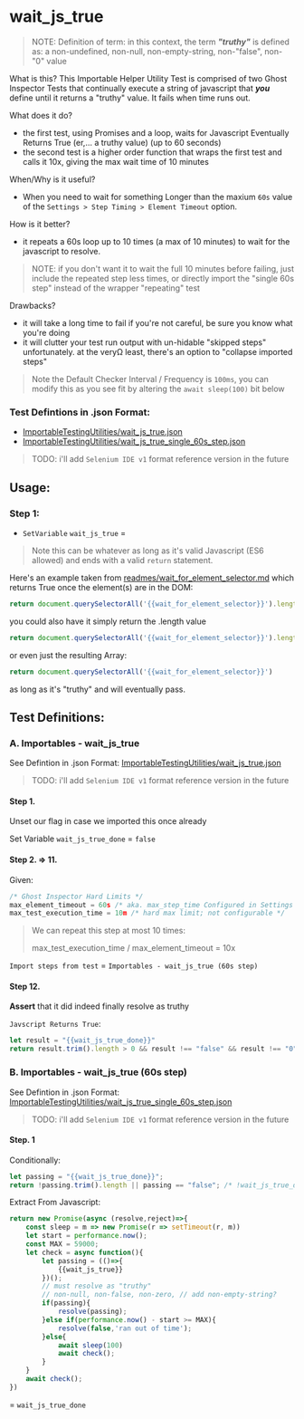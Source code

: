# wait_js_true

> NOTE: Definition of term: in this context, the term **_"truthy"_** is defined as: a non-undefined, non-null, non-empty-string, non-"false", non-"0" value

What is this?
This Importable Helper Utility Test is comprised of two Ghost Inspector Tests that continually execute a string of javascript that **_you_** define until it returns a "truthy" value. It fails when time runs out.

What does it do?
- the first test, using Promises and a loop, waits for Javascript Eventually Returns True (er,... a truthy value) (up to 60 seconds)
- the second test is a higher order function that wraps the first test and calls it 10x, giving the max wait time of 10 minutes

When/Why is it useful?
- When you need to wait for something Longer than the maxium `60s` value of the `Settings > Step Timing > Element Timeout` option.

How is it better?
- it repeats a 60s loop up to 10 times (a max of 10 minutes) to wait for the javascript to resolve.

> NOTE: if you don't want it to wait the full 10 minutes before failing, just include the repeated step less times, or directly import the "single 60s step" instead of the wrapper "repeating" test

Drawbacks?
- it will take a long time to fail if you're not careful, be sure you know what you're doing
- it will clutter your test run output with un-hidable "skipped steps" unfortunately. at the veryΩ least, there's an option to "collapse imported steps"

> Note the Default Checker Interval / Frequency is `100ms`, you can modify this as you see fit by altering the `await sleep(100)` bit below

### Test Defintions in .json Format:

- [ImportableTestingUtilities/wait_js_true.json](https://github.com/jakedowns/ghost-inspector-helpers/blob/master/ImportableTestingUtilities/wait_js_true.json)
- [ImportableTestingUtilities/wait_js_true_single_60s_step.json](https://github.com/jakedowns/ghost-inspector-helpers/blob/master/ImportableTestingUtilities/wait_js_true_single_60s_step.json)
> TODO: i'll add `Selenium IDE v1` format reference version in the future

## Usage:

### Step 1:
- `SetVariable` `wait_js_true` =
> Note this can be whatever as long as it's valid Javascript (ES6 allowed) and ends with a valid `return` statement.

Here's an example taken from [readmes/wait_for_element_selector.md](https://github.com/jakedowns/ghost-inspector-helpers/blob/master/readmes/wait_for_element_selector.md) which returns True once the element(s) are in the DOM:
```javascript
return document.querySelectorAll('{{wait_for_element_selector}}').length > 0
```

you could also have it simply return the .length value

```javascript
return document.querySelectorAll('{{wait_for_element_selector}}').length
```

or even just the resulting Array:

```javascript
return document.querySelectorAll('{{wait_for_element_selector}}')
```

as long as it's "truthy" and will eventually pass.

## Test Definitions:

### A. Importables - wait_js_true

See Defintion in .json Format: [ImportableTestingUtilities/wait_js_true.json](https://github.com/jakedowns/ghost-inspector-helpers/blob/master/ImportableTestingUtilities/wait_js_true.json)
> TODO: i'll add `Selenium IDE v1` format reference version in the future

#### Step 1.

Unset our flag in case we imported this once already

Set Variable `wait_js_true_done` = `false`

#### Step 2. => 11.

Given:
```javascript
/* Ghost Inspector Hard Limits */
max_element_timeout = 60s /* aka. max_step_time Configured in Settings > Step Timing > Element Timeout */
max_test_execution_time = 10m /* hard max limit; not configurable */
```

> We can repeat this step at most 10 times:
>
> max_test_execution_time / max_element_timeout = 10x

`Import steps from test` = `Importables - wait_js_true (60s step)`

#### Step 12.

**Assert** that it did indeed finally resolve as truthy

`Javscript Returns True`:
```javascript
let result = "{{wait_js_true_done}}"
return result.trim().length > 0 && result !== "false" && result !== "0";
```

### B. Importables - wait_js_true (60s step)

See Defintion in .json Format: [ImportableTestingUtilities/wait_js_true_single_60s_step.json](https://github.com/jakedowns/ghost-inspector-helpers/blob/master/ImportableTestingUtilities/wait_js_true_single_60s_step.json)
> TODO: i'll add `Selenium IDE v1` format reference version in the future

#### Step. 1

Conditionally:
```javascript
let passing = "{{wait_js_true_done}}";
return !passing.trim().length || passing == "false"; /* !wait_js_true_done? */
```

Extract From Javascript:
```javascript
return new Promise(async (resolve,reject)=>{
	const sleep = m => new Promise(r => setTimeout(r, m))
	let start = performance.now();
	const MAX = 59000;
    let check = async function(){
    	let passing = (()=>{
    	    {{wait_js_true}}
    	})();
        // must resolve as "truthy"
        // non-null, non-false, non-zero, // add non-empty-string?
    	if(passing){
    		resolve(passing);
    	}else if(performance.now() - start >= MAX){
    		resolve(false,'ran out of time');
    	}else{
    		await sleep(100)
    		await check();
    	}
    }
    await check();
})
```
= `wait_js_true_done`
